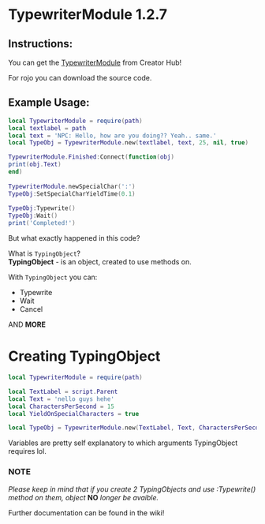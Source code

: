 # TypewriterModule 1.2.7

## Instructions:
You can get the [TypewriterModule](https://create.roblox.com/store/asset/18773924561/TypewriterModule) from Creator Hub! <br/>

For rojo you can download the source code.

## Example Usage:

```lua
local TypewriterModule = require(path)
local textlabel = path
local text = 'NPC: Hello, how are you doing?? Yeah.. same.'
local TypeObj = TypewriterModule.new(textlabel, text, 25, nil, true)

TypewriterModule.Finished:Connect(function(obj)
print(obj.Text) 
end)
		
TypewriterModule.newSpecialChar(':')
TypeObj:SetSpecialCharYieldTime(0.1)
		
TypeObj:Typewrite()
TypeObj:Wait()
print('Completed!')
```

But what exactly happened in this code?

What is `TypingObject`? <br/>
**TypingObject** - is an object, created to use methods on.

With `TypingObject` you can:

* Typewrite
* Wait
* Cancel

AND **MORE**

# Creating TypingObject

```lua
local TypewriterModule = require(path)

local TextLabel = script.Parent
local Text = 'nello guys hehe'
local CharactersPerSecond = 15
local YieldOnSpecialCharacters = true

local TypeObj = TypewriterModule.new(TextLabel, Text, CharactersPerSecond, YieldOnSpecialCharacters)
```

Variables are pretty self explanatory to which arguments TypingObject requires lol.

### NOTE
*Please keep in mind that if you create 2 TypingObjects and use :Typewrite() method on them, object* **NO** *longer be avaible.*

Further documentation can be found in the wiki!
